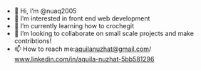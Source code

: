 - 👋 Hi, I’m @nuaq2005
- 👀 I’m interested in front end web development
- 🌱 I’m currently learning how to crochegit
- 💞️ I’m looking to collaborate on small scale projects and make contribtions!
- 📫 How to reach me:aquilanuzhat@gmail.com/ www.linkedin.com/in/aquila-nuzhat-5bb581296

<!---
Pinamelonade/Pinamelonade is a ✨ special ✨ repository because its `README.md` (this file) appears on your GitHub profile.
You can click the Preview link to take a look at your changes.
--->
